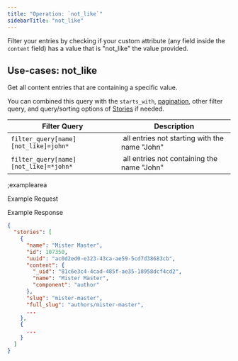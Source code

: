 ```yaml
---
title: "Operation: `not_like`"
sidebarTitle: "not_like"
---
```


Filter your entries by checking if your custom attribute (any field inside the `content` field) has a value that is "not_like" the value provided.

## Use-cases: not_like

Get all content entries that are containing a specific value.

You can combined this query with the `starts_with`, [pagination](#topics/pagination), other filter query, and query/sorting options of [Stories](#core-resources/stories/retrieve-multiple-stories) if needed.

| Filter Query | Description |
|--|--|
| `filter_query[name][not_like]=john*` | all entries not starting with the name "John" |
| `filter_query[name][not_like]=*john*` | all entries not containing the name "John" |

;examplearea

Example Request

<RequestExample url="http://api.storyblok.com/v1/cdn/stories/?version=draft&token=6HMYdAjBoONyuS6GIf5PdAtt&starts_with=authors/&filter_query[name][not_like]=john*"></RequestExample>

Example Response

```json
{
  "stories": [
    {
      "name": "Mister Master",
      "id": 107350,
      "uuid": "ac0d2ed0-e323-43ca-ae59-5cd7d38683cb",
      "content": {
        "_uid": "81c6e3c4-4cad-485f-ae35-18958dcf4cd2",
        "name": "Mister Master",
        "component": "author"
      },
      "slug": "mister-master",
      "full_slug": "authors/mister-master",
      ...
    },
    {
      ...
    }
  ]
}
```
